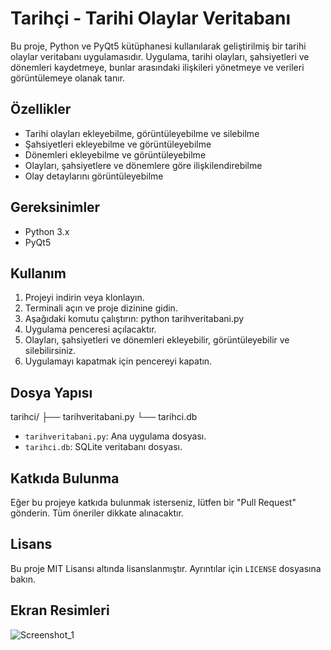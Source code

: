 # Tarihçi - Tarihi Olaylar Veritabanı

Bu proje, Python ve PyQt5 kütüphanesi kullanılarak geliştirilmiş bir tarihi olaylar veritabanı uygulamasıdır. Uygulama, tarihi olayları, şahsiyetleri ve dönemleri kaydetmeye, bunlar arasındaki ilişkileri yönetmeye ve verileri görüntülemeye olanak tanır.

## Özellikler

- Tarihi olayları ekleyebilme, görüntüleyebilme ve silebilme
- Şahsiyetleri ekleyebilme ve görüntüleyebilme
- Dönemleri ekleyebilme ve görüntüleyebilme
- Olayları, şahsiyetlere ve dönemlere göre ilişkilendirebilme
- Olay detaylarını görüntüleyebilme

## Gereksinimler

- Python 3.x
- PyQt5

## Kullanım

1. Projeyi indirin veya klonlayın.
2. Terminali açın ve proje dizinine gidin.
3. Aşağıdaki komutu çalıştırın: python tarihveritabani.py
4. Uygulama penceresi açılacaktır.
5. Olayları, şahsiyetleri ve dönemleri ekleyebilir, görüntüleyebilir ve silebilirsiniz.
6. Uygulamayı kapatmak için pencereyi kapatın.

## Dosya Yapısı
tarihci/
├── tarihveritabani.py
└── tarihci.db

- `tarihveritabani.py`: Ana uygulama dosyası.
- `tarihci.db`: SQLite veritabanı dosyası.

## Katkıda Bulunma

Eğer bu projeye katkıda bulunmak isterseniz, lütfen bir "Pull Request" gönderin. Tüm öneriler dikkate alınacaktır.

## Lisans

Bu proje MIT Lisansı altında lisanslanmıştır. Ayrıntılar için `LICENSE` dosyasına bakın.

## Ekran Resimleri
![Screenshot_1](https://github.com/numyy/Python-pyqt5-Projeleri/assets/148050750/1f3b991f-d76e-40ad-ae0b-86d529f5c0d7)
